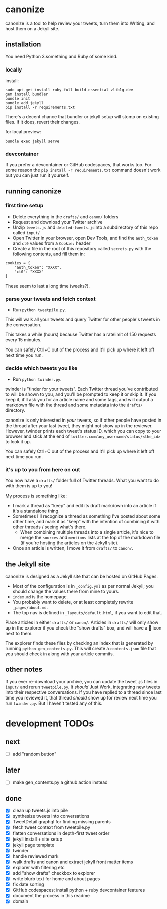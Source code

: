 # canonize

canonize is a tool to help review your tweets, turn them into Writing, and host them on a Jekyll site.

## installation

You need Python 3.something and Ruby of some kind.

### locally

install:
```
sudo apt-get install ruby-full build-essential zlib1g-dev
gem install bundler
bundle init
bundle add jekyll
pip install -r requirements.txt
```

There's a decent chance that bundler or jekyll setup will stomp on existing files. If it does, revert their changes.

for local preview:
```
bundle exec jekyll serve
```

### devcontainer

If you prefer a devcontainer or GitHub codespaces, that works too. For some reason the `pip install -r requirements.txt` command doesn't work but you can just run it yourself.

## running canonize

### first time setup

- Delete everything in the `drafts/` and `canon/` folders 
- Request and download your Twitter archive
- Unzip `tweets.js` and `deleted-tweets.js`into a subdirectory of this repo called `input/`
- Open Twitter in your browser, open Dev Tools, and find the `auth_token` and `ct0` values from a `Cookie:` header
- Create a file in the root of this repository called `secrets.py` with the following contents, and fill them in:

```
cookies = {
    "auth_token": "XXXX",
    "ct0": "XXXX"
}
```

These seem to last a long time (weeks?).

### parse your tweets and fetch context

- Run `python tweetpile.py`.

This will walk all your tweets and query Twitter for other people's tweets in the conversation.

This takes a while (hours) because Twitter has a ratelimit of 150 requests every 15 minutes.

You can safely Ctrl+C out of the process and it'll pick up where it left off next time you run.

### decide which tweets you like

- Run `python twinder.py`.

twinder is "tinder for your tweets". Each Twitter thread you've contributed to will be shown to you, and you'll be prompted to keep it or skip it. If you keep it, it'll ask you for an article name and some tags, and will output a markdown file with the thread and some metadata into the `drafts/` directory.

canonize is only interested in _your_ tweets, so if other people have posted in the thread after your last tweet, they might not show up in the reviewer. However, twinder prints each tweet's status ID, which you can copy to your browser and stick at the end of `twitter.com/any_username/status/<the_id>` to look it up.

You can safely Ctrl+C out of the process and it'll pick up where it left off next time you run.

### it's up to you from here on out

You now have a `drafts/` folder full of Twitter threads. What you want to do with them is up to you!

My process is something like:
- I mark a thread as "keep" and edit its draft markdown into an article if it's a standalone thing.
- Sometimes I'll recognize a thread as something I've posted about some other time, and mark it as "keep" with the intention of combining it with other threads / seeing what's there.
  - When combining multiple threads into a single article, it's nice to merge the `sources` and `mentions` lists at the top of the markdown file (if you're hosting the articles on the Jekyll site).
- Once an article is written, I move it from `drafts/` to `canon/`.

## the Jekyll site

canonize is designed as a Jekyll site that can be hosted on GitHub Pages.

- Most of the configuration is in `_config.yml` as per normal Jekyll; you should change the values there from  mine to yours.
- `index.md` is the homepage.
- You probably want to delete, or at least completely rewrite `_pages/about.md`.
- The top nav is defined in `_layouts/default.html`, if you want to edit that.

Place articles in either `drafts/` or `canon/`. Articles in `drafts/` will only show up in the explorer if you check the "show drafts" box, and will have a 📝 icon next to them.

The explorer finds these files by checking an index that is generated by running `python gen_contents.py`. This will create a `contents.json` file that you should check in along with your article commits.

## other notes

If you ever re-download your archive, you can update the tweet .js files in `input/` and rerun `tweetpile.py`. It _should_ Just Work, integrating new tweets into their respective conversations. If you have replied to a thread since last time you reviewed it, that thread _should_ show up for review next time you run `twinder.py`. But I haven't tested any of this.

# development TODOs

## next

- [ ] add "random button"

## later

- [ ] make gen_contents.py a github action instead

## done

- [x] clean up tweets.js into pile
- [x] synthesize tweets into conversations
- [x] TweetDetail graphql for finding missing parents
- [x] fetch tweet context from tweetpile.py
- [x] flatten conversations in depth-first tweet order
- [x] jekyll install + site setup
- [x] jekyll page template
- [x] twinder
- [x] handle reviewed mark
- [x] walk drafts and canon and extract jekyll front matter items
- [x] explorer with filtering etc
- [x] add "show drafts" checkbox to explorer
- [x] write blurb text for home and about pages
- [x] fix date sorting
- [x] GitHub codespaces; install python + ruby devcontainer features
- [x] document the process in this readme
- [x] domain
